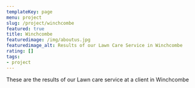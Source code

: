 ```yaml
---
templateKey: page
menu: project
slug: /project/winchcombe
featured: true
title: Winchcombe
featuredimage: /img/aboutus.jpg
featuredimage_alt: Results of our Lawn Care Service in Winchcombe
rating: []
tags:
- project
---
```

These are the results of our Lawn care service at a client in Winchcombe


